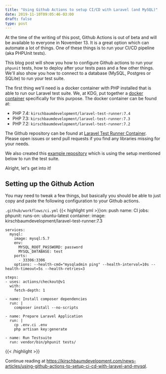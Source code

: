 ```yaml
---
title: "Using Github Actions to setup CI/CD with Laravel (and MySQL)"
date: 2019-11-10T09:05:46-03:00
draft: false
type: post
---
```


At the time of the writing of this post, Github Actions is out of beta and will be available to everyone in November 13. It is a great option which can automate a lot of things. One of these things is to run your CI/CD pipeline (aka PHPUnit tests).

This blog post will show you how to configure Github actions to run your `phpunit` tests, how to deploy after your tests pass and a few other things. We'll also show you how to connect to a database (MySQL, Postgres or SQLite) to run your test suite.

The first thing we'll need is a docker container with PHP installed that is able to run our Laravel test suite. We, at KDG, put together a [docker container](https://cloud.docker.com/u/kirschbaumdevelopment/repository/docker/kirschbaumdevelopment/laravel-test-runner) specifically for this purpose. The docker container can be found at:

* PHP 7.4: `kirschbaumdevelopment/laravel-test-runner:7.4`
* PHP 7.3: `kirschbaumdevelopment/laravel-test-runner:7.3`
* PHP 7.2: `kirschbaumdevelopment/laravel-test-runner:7.2`

The Github repository can be found at [Laravel Test Runner Container](https://github.com/kirschbaum-development/laravel-test-runner-container). Please open issues or send pull requests if you find any libraries missing for your needs.

We also created this [example repository](https://github.com/luisdalmolin/laravel-ci-test) which is using the setup mentioned below to run the test suite.

Alright, let's get into it!

## Setting up the Github Action

You may need to tweak a few things, but basically you should be able to just copy and paste the following configuration to your Github actions.

`.github/workflows/ci.yml`
{{< highlight yml >}}on: push
name: CI
jobs:
  phpunit:
    runs-on: ubuntu-latest
    container:
      image: kirschbaumdevelopment/laravel-test-runner:7.3

    services:
      mysql:
        image: mysql:5.7
        env:
          MYSQL_ROOT_PASSWORD: password
          MYSQL_DATABASE: test
        ports:
          - 33306:3306
        options: --health-cmd="mysqladmin ping" --health-interval=10s --health-timeout=5s --health-retries=3

    steps:
    - uses: actions/checkout@v1
      with:
        fetch-depth: 1

    - name: Install composer dependencies
      run: |
        composer install --no-scripts

    - name: Prepare Laravel Application
      run: |
        cp .env.ci .env
        php artisan key:generate

    - name: Run Testsuite
      run: vendor/bin/phpunit tests/
{{< /highlight >}}

Continue reading at https://kirschbaumdevelopment.com/news-articles/using-github-actions-to-setup-ci-cd-with-laravel-and-mysql.
